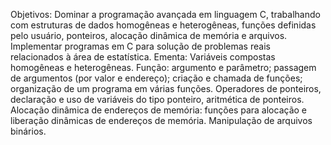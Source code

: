 Objetivos: 
  Dominar a programação avançada em linguagem C, trabalhando com estruturas de dados homogêneas e heterogêneas,
  funções definidas pelo usuário, ponteiros, alocação dinâmica de memória e arquivos.
  Implementar programas em C para solução de problemas reais relacionados à área de estatística.
Ementa:
  Variáveis compostas homogêneas e heterogêneas.
  Função:
    argumento e parâmetro; 
    passagem de argumentos (por valor e endereço); 
    criação e chamada de funções;
    organização de um programa em várias funções.
  Operadores de ponteiros,
    declaração e uso de variáveis do tipo ponteiro,
    aritmética de ponteiros.
  Alocação dinâmica de endereços de memória:
    funções para alocação e liberação dinâmicas de endereços de memória.
  Manipulação de arquivos binários.
